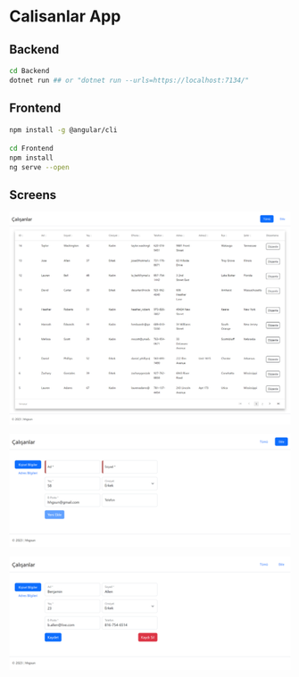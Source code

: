 # Calisanlar App

## Backend
```sh
cd Backend
dotnet run ## or "dotnet run --urls=https://localhost:7134/"
```

## Frontend
```sh
npm install -g @angular/cli

cd Frontend
npm install
ng serve --open
```

## Screens
![list](https://github.com/hhgsun/CalisanlarApp/blob/main/screens/list.png?raw=true)

![add](https://github.com/hhgsun/CalisanlarApp/blob/main/screens/add.png?raw=true)

![list](https://github.com/hhgsun/CalisanlarApp/blob/main/screens/edit.png?raw=true)

